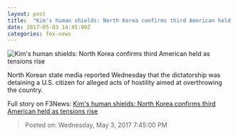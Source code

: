 ```yaml
---
layout: post
title:  "Kim's human shields: North Korea confirms third American held as tensions rise"
date: 2017-05-03 14:45:00Z
categories: fox-news
---
```


![Kim's human shields: North Korea confirms third American held as tensions rise](http://www.foxnews.com/content/dam/fox-news/logo/og-fn-foxnews.jpg)

North Korean state media reported Wednesday that the dictatorship was detaining a U.S. citizen for alleged acts of hostility aimed at overthrowing the country.


Full story on F3News: [Kim's human shields: North Korea confirms third American held as tensions rise](http://www.f3nws.com/n/gYdquF)

> Posted on: Wednesday, May 3, 2017 7:45:00 PM
